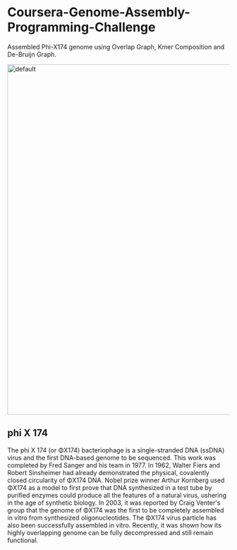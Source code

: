 # Coursera-Genome-Assembly-Programming-Challenge
Assembled Phi-X174 genome using Overlap Graph, Kmer Composition and De-Bruijn Graph.

<img width="794" alt="default" src="https://user-images.githubusercontent.com/33269462/44305590-1b413b00-a349-11e8-8839-915bfda8b2af.png">


## phi X 174

The phi X 174 (or ΦX174) bacteriophage is a single-stranded DNA (ssDNA) virus and the first DNA-based genome to be sequenced. This work was completed by Fred Sanger and his team in 1977. In 1962, Walter Fiers and Robert Sinsheimer had already demonstrated the physical, covalently closed circularity of ΦX174 DNA. Nobel prize winner Arthur Kornberg used ΦX174 as a model to first prove that DNA synthesized in a test tube by purified enzymes could produce all the features of a natural virus, ushering in the age of synthetic biology. In 2003, it was reported by Craig Venter's group that the genome of ΦX174 was the first to be completely assembled in vitro from synthesized oligonucleotides. The ΦX174 virus particle has also been successfully assembled in vitro. Recently, it was shown how its highly overlapping genome can be fully decompressed and still remain functional.
